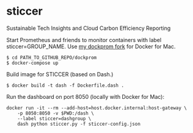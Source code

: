 # sticcer
Sustainable Tech Insights and Cloud Carbon Efficiency Reporting


Start Prometheus and friends to monitor containers with label sticcer=GROUP_NAME.
Use [my dockprom fork](https://github.com/mtpatter/dockprom) for Docker for Mac.

```
$ cd PATH_TO_GITHUB_REPO/dockprom
$ docker-compose up
```

Build image for STICCER (based on Dash.)
```
$ docker build -t dash -f Dockerfile.dash .
```

Run the dashboard on port 8050 (locally with Docker for Mac):

```
docker run -it --rm --add-host=host.docker.internal:host-gateway \
    -p 8050:8050 -v $PWD:/dash \
    --label sticcer=dashgroup \
    dash python sticcer.py -f sticcer-config.json
```
